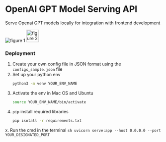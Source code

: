 # OpenAI GPT Model Serving API

Serve Openai GPT models locally for integration with frontend development
<p float="left">
    <img wdith="40" alt="figure 1" src="https://github.com/biomchen/openai-gpt-serving-api/assets/45435029/d1f87928-9063-4ba0-a777-e85b8e53dba5">
    <img width="40" alt="figure 2" src="https://github.com/biomchen/openai-gpt-serving-api/assets/45435029/dfa94baa-ee55-4c8a-98ca-2b8fe93cd4bf">
</p>


### Deployment
1. Create your own config file in JSON format using the `configs_sample.json` file
2. Set up your python env
    ```sh
    python3 -m venv YOUR_ENV_NAME
    ```
3. Activate the env in Mac OS and Ubuntu
    ```sh
    source YOUR_ENV_NAME/bin/activate
    ```
4. `pip` install required libraries
    ```sh
    pip isntall -r requirements.txt
    ```
x. Run the cmd in the terminal
    ```sh
    uvicorn serve:app --host 0.0.0.0 --port YOUR_DESIGNATED_PORT
    ```
